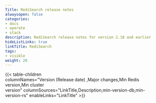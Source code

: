 ```yaml
---
Title: RediSearch release notes
alwaysopen: false
categories:
- docs
- operate
- stack
description: RediSearch release notes for version 2.10 and earlier
hideListLinks: true
linkTitle: RediSearch
tags:
- visible
weight: 20
---
```

{{< table-children columnNames="Version&nbsp;(Release&nbsp;date)&nbsp;,Major&nbsp;changes,Min&nbsp;Redis<br/>version,Min&nbsp;cluster<br/>version" columnSources="LinkTitle,Description,min-version-db,min-version-rs" enableLinks="LinkTitle" >}}
